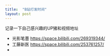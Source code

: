 ```yaml
---
title:  "B站打发时间"
layout: post
---
```


记录一下自己感兴趣的UP猪和视频地址

- 光影笔墨 https://space.bilibili.com/269319344/
- 工藤新医 https://space.bilibili.com/253761257/
- 
